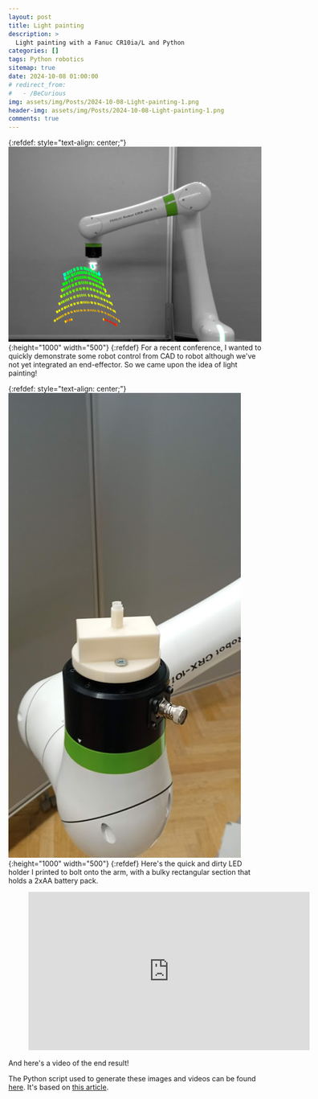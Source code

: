 ```yaml
---
layout: post
title: Light painting
description: >
  Light painting with a Fanuc CR10ia/L and Python
categories: []
tags: Python robotics
sitemap: true
date: 2024-10-08 01:00:00
# redirect_from:
#   - /BeCurious
img: assets/img/Posts/2024-10-08-Light-painting-1.png
header-img: assets/img/Posts/2024-10-08-Light-painting-1.png
comments: true
---
```

{:refdef: style="text-align: center;"}
![Light painting front](/assets/img/Posts/2024-10-08-Light-painting-1.png){:height="1000" width="500"}
{:refdef}
For a recent conference, I wanted to quickly demonstrate some robot control from CAD to robot although we've not yet integrated an end-effector. So we came upon the idea of light painting!

{:refdef: style="text-align: center;"}
![Light painting end effector](/assets/img/Posts/2024-10-08-Light-painting-eef.jpg){:height="1000" width="500"}
{:refdef}
Here's the quick and dirty LED holder I printed to bolt onto the arm, with a bulky rectangular section that holds a 2xAA battery pack.

<figure class="video_container"><iframe width="560" height="315" src="https://www.youtube.com/embed/pSzDl-VMxvs?autoplay=1&loop=1&playlist=pSzDl-VMxvs" frameborder="0" allowfullscreen="true"></iframe></figure>
And here's a video of the end result!

The Python script used to generate these images and videos can be found <a href="https://samwilcock.xyz/Files/MakeLongExposure.py" target="_top_">here</a>. It's based on <a href="https://pyimagesearch.com/2017/08/14/long-exposure-with-opencv-and-python/">this article</a>.



